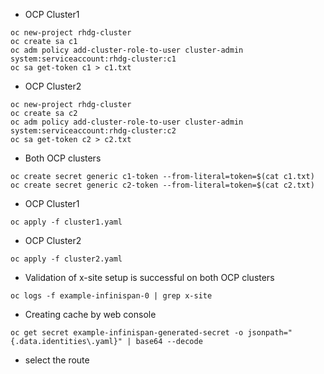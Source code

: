 - OCP Cluster1
```
oc new-project rhdg-cluster
oc create sa c1
oc adm policy add-cluster-role-to-user cluster-admin system:serviceaccount:rhdg-cluster:c1
oc sa get-token c1 > c1.txt
```

- OCP Cluster2
```
oc new-project rhdg-cluster
oc create sa c2
oc adm policy add-cluster-role-to-user cluster-admin system:serviceaccount:rhdg-cluster:c2
oc sa get-token c2 > c2.txt
```

- Both OCP clusters
```
oc create secret generic c1-token --from-literal=token=$(cat c1.txt)
oc create secret generic c2-token --from-literal=token=$(cat c2.txt)
```

- OCP Cluster1
```
oc apply -f cluster1.yaml
```

- OCP Cluster2
```
oc apply -f cluster2.yaml
```

- Validation of x-site setup is successful on both OCP clusters
```
oc logs -f example-infinispan-0 | grep x-site
```

- Creating cache by web console
```
oc get secret example-infinispan-generated-secret -o jsonpath="{.data.identities\.yaml}" | base64 --decode
```

- select the route